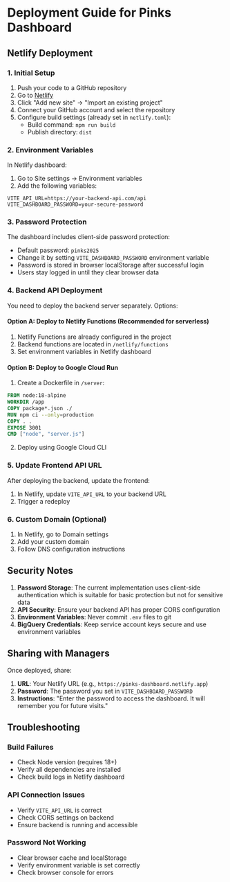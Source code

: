 # Deployment Guide for Pinks Dashboard

## Netlify Deployment

### 1. Initial Setup

1. Push your code to a GitHub repository
2. Go to [Netlify](https://app.netlify.com)
3. Click "Add new site" → "Import an existing project"
4. Connect your GitHub account and select the repository
5. Configure build settings (already set in `netlify.toml`):
   - Build command: `npm run build`
   - Publish directory: `dist`

### 2. Environment Variables

In Netlify dashboard:
1. Go to Site settings → Environment variables
2. Add the following variables:

```
VITE_API_URL=https://your-backend-api.com/api
VITE_DASHBOARD_PASSWORD=your-secure-password
```

### 3. Password Protection

The dashboard includes client-side password protection:
- Default password: `pinks2025`
- Change it by setting `VITE_DASHBOARD_PASSWORD` environment variable
- Password is stored in browser localStorage after successful login
- Users stay logged in until they clear browser data

### 4. Backend API Deployment

You need to deploy the backend server separately. Options:

#### Option A: Deploy to Netlify Functions (Recommended for serverless)
1. Netlify Functions are already configured in the project
2. Backend functions are located in `/netlify/functions`
3. Set environment variables in Netlify dashboard

#### Option B: Deploy to Google Cloud Run
1. Create a Dockerfile in `/server`:
```dockerfile
FROM node:18-alpine
WORKDIR /app
COPY package*.json ./
RUN npm ci --only=production
COPY . .
EXPOSE 3001
CMD ["node", "server.js"]
```
2. Deploy using Google Cloud CLI

### 5. Update Frontend API URL

After deploying the backend, update the frontend:
1. In Netlify, update `VITE_API_URL` to your backend URL
2. Trigger a redeploy

### 6. Custom Domain (Optional)

1. In Netlify, go to Domain settings
2. Add your custom domain
3. Follow DNS configuration instructions

## Security Notes

1. **Password Storage**: The current implementation uses client-side authentication which is suitable for basic protection but not for sensitive data
2. **API Security**: Ensure your backend API has proper CORS configuration
3. **Environment Variables**: Never commit `.env` files to git
4. **BigQuery Credentials**: Keep service account keys secure and use environment variables

## Sharing with Managers

Once deployed, share:
1. **URL**: Your Netlify URL (e.g., `https://pinks-dashboard.netlify.app`)
2. **Password**: The password you set in `VITE_DASHBOARD_PASSWORD`
3. **Instructions**: "Enter the password to access the dashboard. It will remember you for future visits."

## Troubleshooting

### Build Failures
- Check Node version (requires 18+)
- Verify all dependencies are installed
- Check build logs in Netlify dashboard

### API Connection Issues
- Verify `VITE_API_URL` is correct
- Check CORS settings on backend
- Ensure backend is running and accessible

### Password Not Working
- Clear browser cache and localStorage
- Verify environment variable is set correctly
- Check browser console for errors